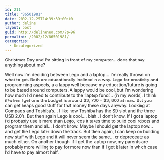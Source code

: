 ```yaml
---
id: 211
title: "86501981"
date: 2002-12-25T14:39:39+00:00
author: deline
layout: post
guid: http://delineneo.com/?p=96
permalink: /2002/12/86501981/
categories:
  - Uncategorized
---
```

Christmas Day and I&#8217;m sitting in front of my computer&#8230; does that say anything about me?
  
Well now I&#8217;m deciding between Lego and a laptop&#8230; I&#8217;m really thrown on what to get. Both are educationally inclined in a way. Lego for creativity and programming aspects, a a lappy well because my education/future is going to be based around computers. A lappy would be cool, but I&#8217;m wondering how much I&#8217;d need to contribute to the &#8216;laptop fund&#8217;&#8230; (in my words). I think if/when I get one the budget is around $3, 700 &#8211; $3, 800 at max. But you can get heaps good stuff for that money these days anyway. Looking at Compaq&#8217;s and Toshiba&#8217;s&#8230; I like how Toshiba has the SD slot and the three USB 2.0&#8217;s. But then again Lego is cool&#8230;. blah.. I don&#8217;t know. If I got a laptop I&#8217;d probably use it more than Lego, &#8216;cos it takes time to build cool robots and program them and all&#8230; I don&#8217;t know. Maybe I should get the laptop now&#8230; and get the Lego later down the track. But then again, I can keep on building new stuff with Lego and it will never seem the same&#8230; or depreceate as much either. On another though, if I get the laptop now, my parents are probably more willing to pay for more now than if I got it later in which case I&#8217;d have to pay almost half.